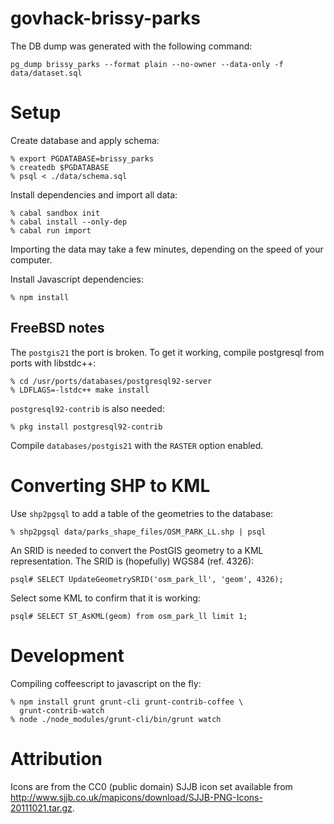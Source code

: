 govhack-brissy-parks
====================

The DB dump was generated with the following command:

    pg_dump brissy_parks --format plain --no-owner --data-only -f data/dataset.sql  


Setup
=====

Create database and apply schema:

    % export PGDATABASE=brissy_parks
    % createdb $PGDATABASE
    % psql < ./data/schema.sql

Install dependencies and import all data:

    % cabal sandbox init
    % cabal install --only-dep
    % cabal run import

  Importing the data may take a few minutes, depending on
  the speed of your computer.

Install Javascript dependencies:

    % npm install


FreeBSD notes
-------------

The `postgis21` the port is broken.  To get it working,
compile postgresql from ports with libstdc++:

    % cd /usr/ports/databases/postgresql92-server
    % LDFLAGS=-lstdc++ make install

`postgresql92-contrib` is also needed:

    % pkg install postgresql92-contrib

Compile `databases/postgis21` with the `RASTER` option enabled.


Converting SHP to KML
=====================

Use `shp2pgsql` to add a table of the geometries to the database:

    % shp2pgsql data/parks_shape_files/OSM_PARK_LL.shp | psql

An SRID is needed to convert the PostGIS geometry to a KML
representation.  The SRID is (hopefully) WGS84 (ref. 4326):

    psql# SELECT UpdateGeometrySRID('osm_park_ll', 'geom', 4326);

Select some KML to confirm that it is working:

    psql# SELECT ST_AsKML(geom) from osm_park_ll limit 1;


Development
===========

Compiling coffeescript to javascript on the fly:

    % npm install grunt grunt-cli grunt-contrib-coffee \
      grunt-contrib-watch
    % node ./node_modules/grunt-cli/bin/grunt watch


Attribution
===========

Icons are from the CC0 (public domain) SJJB icon set available from
http://www.sjjb.co.uk/mapicons/download/SJJB-PNG-Icons-20111021.tar.gz.
